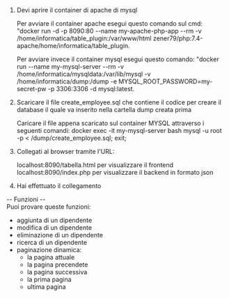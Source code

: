 1. Devi aprire il container di apache di mysql

    Per avviare il container apache esegui questo comando sul cmd: "docker run -d -p 8090:80 --name my-apache-php-app --rm  -v /home/informatica/table_plugin:/var/www/html zener79/php:7.4-apache/home/informatica/table_plugin.

    Per avviare invece il container mysql esegui questo comando:
    "docker run --name my-mysql-server --rm -v /home/informatica/mysqldata:/var/lib/mysql -v /home/informatica/dump:/dump -e MYSQL_ROOT_PASSWORD=my-secret-pw -p 3306:3306 -d mysql:latest.

2. Scaricare il file create_employee.sql che contiene il codice per creare il database il quale va inserito nella cartella dump creata prima
    
    Caricare il file appena scaricato sul container MYSQL attraverso i seguenti comandi:
    docker exec -it my-mysql-server bash mysql -u root -p < /dump/create_employee.sql; 
    exit;

3. Collegati al browser tramite l'URL:
    
    localhost:8090/tabella.html per visualizzare il frontend
    localhost:8090/index.php per visualizzare il backend in formato json

4. Hai effettuato il collegamento

-- Funzioni --  
Puoi provare queste funzioni:

- aggiunta di un dipendente
- modifica di un dipendente
- eliminazione di un dipendente
- ricerca di un dipendente
- paginazione dinamica:
    - la pagina attuale 
    - la pagina precendete
    - la pagina successiva
    - la prima pagina 
    - ultima pagina
